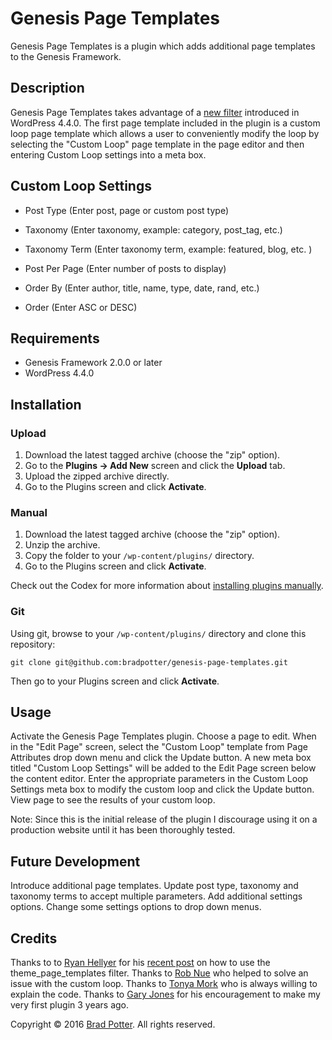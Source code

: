 # Genesis Page Templates

Genesis Page Templates is a plugin which adds additional page templates to the Genesis Framework.

## Description

Genesis Page Templates takes advantage of a [new filter](https://core.trac.wordpress.org/changeset/34995/) introduced in WordPress 4.4.0. The first page template included in the plugin is a custom loop page template which allows a user to conveniently modify the loop by selecting the "Custom Loop" page template in the page editor and then entering Custom Loop settings into a meta box.


## Custom Loop Settings

* Post Type (Enter post, page or custom post type) 

* Taxonomy (Enter taxonomy, example: category, post_tag, etc.)

* Taxonomy Term (Enter taxonomy term, example: featured, blog, etc. )

* Post Per Page (Enter number of posts to display)

* Order By (Enter author, title, name, type, date, rand, etc.)

* Order (Enter ASC or DESC)


## Requirements

* Genesis Framework 2.0.0 or later
* WordPress 4.4.0

## Installation

### Upload

1. Download the latest tagged archive (choose the "zip" option).
2. Go to the __Plugins -> Add New__ screen and click the __Upload__ tab.
3. Upload the zipped archive directly.
4. Go to the Plugins screen and click __Activate__.

### Manual

1. Download the latest tagged archive (choose the "zip" option).
2. Unzip the archive.
3. Copy the folder to your `/wp-content/plugins/` directory.
4. Go to the Plugins screen and click __Activate__.

Check out the Codex for more information about [installing plugins manually](http://codex.wordpress.org/Managing_Plugins#Manual_Plugin_Installation).

### Git

Using git, browse to your `/wp-content/plugins/` directory and clone this repository:

`git clone git@github.com:bradpotter/genesis-page-templates.git`

Then go to your Plugins screen and click __Activate__.

## Usage

Activate the Genesis Page Templates plugin. Choose a page to edit. When in the "Edit Page" screen, select the "Custom Loop" template from Page Attributes drop down menu and click the Update button. A new meta box titled "Custom Loop Settings" will be added to the Edit Page screen below the content editor.  Enter the appropriate parameters in the Custom Loop Settings meta box to modify the custom loop and click the Update button. View page to see the results of your custom loop.

Note: Since this is the initial release of the plugin I discourage using it on a production website until it has been thoroughly tested.

## Future Development

Introduce additional page templates. Update post type, taxonomy and taxonomy terms to accept multiple parameters. Add additional settings options. Change some settings options to drop down menus.

## Credits

Thanks to to [Ryan Hellyer](https://twitter.com/ryanhellyer) for his [recent post](https://geek.hellyer.kiwi/2016/01/20/dynamic-page-templates-in-wordpress-4-4/) on how to use the theme_page_templates filter.
Thanks to [Rob Nue](https://twitter.com/rob_neu) who helped to solve an issue with the custom loop.
Thanks to [Tonya Mork](https://twitter.com/hellofromTonya) who is always willing to explain the code.
Thanks to [Gary Jones](http://gamajo.com) for his encouragement to make my very first plugin 3 years ago.

Copyright © 2016 [Brad Potter](http://bradpotter.com). All rights reserved.
